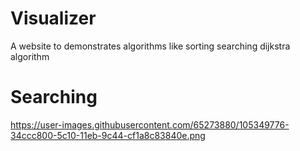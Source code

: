 # Visualizer
A website to demonstrates algorithms like sorting searching dijkstra algorithm

# Searching
https://user-images.githubusercontent.com/65273880/105349776-34ccc800-5c10-11eb-9c44-cf1a8c83840e.png
